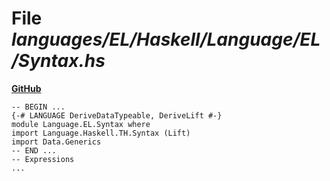 # File _languages/EL/Haskell/Language/EL/Syntax.hs_
**[GitHub](https://github.com/softlang/yas/blob/master/languages/EL/Haskell/Language/EL/Syntax.hs)**
```
-- BEGIN ...
{-# LANGUAGE DeriveDataTypeable, DeriveLift #-}
module Language.EL.Syntax where
import Language.Haskell.TH.Syntax (Lift)
import Data.Generics
-- END ...
-- Expressions
...
```
